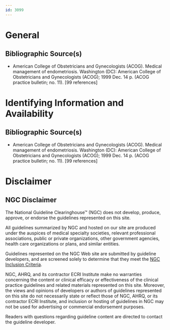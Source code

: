 ```yaml
---
id: 3099
---
```


# General

## Bibliographic Source(s)

- American College of Obstetricians and Gynecologists (ACOG). Medical management of endometriosis. Washington (DC): American College of Obstetricians and Gynecologists (ACOG); 1999 Dec. 14 p. (ACOG practice bulletin; no. 11). [99 references]

# Identifying Information and Availability

## Bibliographic Source(s)

- American College of Obstetricians and Gynecologists (ACOG). Medical management of endometriosis. Washington (DC): American College of Obstetricians and Gynecologists (ACOG); 1999 Dec. 14 p. (ACOG practice bulletin; no. 11). [99 references]

# Disclaimer

## NGC Disclaimer

The National Guideline Clearinghouse™ (NGC) does not develop, produce, approve, or endorse the guidelines represented on this site.

All guidelines summarized by NGC and hosted on our site are produced under the auspices of medical specialty societies, relevant professional associations, public or private organizations, other government agencies, health care organizations or plans, and similar entities.

Guidelines represented on the NGC Web site are submitted by guideline developers, and are screened solely to determine that they meet the [NGC Inclusion Criteria](/help-and-about/summaries/inclusion-criteria).

NGC, AHRQ, and its contractor ECRI Institute make no warranties concerning the content or clinical efficacy or effectiveness of the clinical practice guidelines and related materials represented on this site. Moreover, the views and opinions of developers or authors of guidelines represented on this site do not necessarily state or reflect those of NGC, AHRQ, or its contractor ECRI Institute, and inclusion or hosting of guidelines in NGC may not be used for advertising or commercial endorsement purposes.

Readers with questions regarding guideline content are directed to contact the guideline developer.

